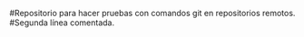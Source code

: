 #Repositorio para hacer pruebas con comandos git en repositorios remotos.
#Segunda línea comentada.
